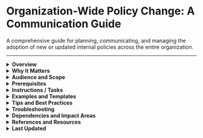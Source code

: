 # Organization-Wide Policy Change: A Communication Guide

A comprehensive guide for planning, communicating, and managing the adoption of new or updated internal policies across the entire organization.

---

<details>
<summary><strong>Overview</strong></summary>

This document outlines a structured approach to planning and executing communication for an **Organization-Wide Policy Change**. It focuses on changes that affect a large portion or all employees, where clarity, timing, and consistency of messaging are critical. This guide is designed to help teams announce, explain, and support new internal policies while minimizing confusion and maximizing compliance.

</details>

<details>
<summary><strong>Why It Matters</strong></summary>

Clear communication during a policy change is not optional — it's essential. A well-crafted communication plan:

- Ensures compliance and reduces legal or operational risks.
- Builds transparency and trust in leadership decisions.
- Promotes consistent understanding and application across departments.
- Prevents misinterpretation and reduces resistance to change.
- Supports faster adoption and reinforces company culture.

Poor communication can lead to confusion, delay, and distrust. This guide helps prevent that.

</details>

<details>
<summary><strong>Audience and Scope</strong></summary>

**Primary Audience:**

- Human Resources (HR) and People Ops
- Legal and Compliance teams
- Internal Communications teams
- IT and Security teams
- Executive Leadership

**Scope:**

- Covers end-to-end communication planning for large-scale internal policy changes.
- Does not include policy drafting or legal content creation.
- Excludes minor department-specific policy updates.

</details>

<details>
<summary><strong>Prerequisites</strong></summary>

Ensure the following are in place **before** starting communication:

- ✅ Final, approved policy document (signed off by legal and leadership).
- ✅ Supporting materials updated: FAQs, training modules, intranet pages.
- ✅ Legal review of all outbound communication content.
- ✅ Identified executive sponsor or leadership endorser.
- ✅ Acknowledgment mechanism (via HRIS or LMS) if required.
- ✅ Clear internal contact point for employee queries.

</details>

<details>
<summary><strong>Instructions / Tasks</strong></summary>

### 1. Understand the Policy and Its Impact
- Read and summarize the key changes and implications.
- Identify affected employee groups and workflows.
- Clarify the "why" — legal, strategic, or operational rationale.

### 2. Define Communication Objectives
Examples:
- Ensure 100% employee awareness by [date].
- Achieve 95% acknowledgment within 2 weeks.
- Reduce policy-related support tickets by 30%.

### 3. Build a Tiered Communication Plan
- **Phase 1 (Awareness):** Pre-launch email, intranet teaser.
- **Phase 2 (Understanding):** Detailed email, FAQs, policy link.
- **Phase 3 (Adoption):** Reminders, town halls, manager briefings.

Use a [Communication Matrix](./communication-matrix-template.md) for message tailoring.

### 4. Prepare Communication Assets
- Policy Update Email → [policy-update-notification.md](../01-internal-communications/policy-update-notification.md)
- FAQs
- Intranet landing page
- Newsletter updates → [internal-newsletter-guide.md](../01-internal-communications/internal-newsletter-guide.md)
- Town Hall deck → [townhall-format-guide.md](../01-internal-communications/townhall-format-guide.md)
- Manager brief → [executive-briefing-template.md](./executive-briefing-template.md)

### 5. Deliver the Communication
- Launch with email and intranet post.
- Cascade via managers (briefed in advance).
- Reinforce via multiple channels over 1–2 weeks.

### 6. Monitor and Support
- Track engagement: opens, link clicks, FAQ traffic.
- Collect feedback: surveys, direct contact, manager pulse.
- Update materials based on employee questions.

### 7. Confirm Acknowledgment (if applicable)
- Use HRIS/LMS tracking.
- Send reminders to non-respondents.
- Report to leadership weekly.

</details>

<details>
<summary><strong>Examples and Templates</strong></summary>

### Communication Table (Sample)

| Channel             | Audience       | Message Focus                       | Owner        | Timing         |
|---------------------|----------------|-------------------------------------|--------------|----------------|
| All-staff Email     | All Employees  | Policy change + action steps        | HR Comms     | Day 1          |
| Manager Briefing    | Team Leads     | Cascading key points                | HRBP         | Day -3         |
| Intranet Page       | All Employees  | Policy doc + FAQs                   | Internal Comms | Day 1          |
| Newsletter Snippet  | All Employees  | Reminder and support link           | Comms        | Week 1         |
| Town Hall Segment   | Org-wide       | Q&A, live clarification             | Leadership   | Week 1–2       |

### ❌ vs ✅ Messaging

| Don’t Do This                                | Do This Instead                                           | Why It Works                         |
|----------------------------------------------|-----------------------------------------------------------|--------------------------------------|
| "We have updated the policy."                | "New Code of Conduct (Effective Aug 1): Action Required." | Clear, dated, action-oriented.       |
| Legal text-heavy paragraphs                  | Plain language + link to glossary                         | Increases accessibility.             |
| Attachments with no summary                  | Linked intranet page + key bullets in email               | Encourages skimming and clickthrough.|
| No mention of rationale                      | "This helps us meet compliance goals and protect users."  | Increases buy-in and clarity.        |

</details>

<details>
<summary><strong>Tips and Best Practices</strong></summary>

- Start with the “why” — don’t assume people understand the reason for change.
- Use plain language, avoid legal or HR jargon.
- Cascade through trusted managers when possible.
- Use visuals (e.g., summary tables, checklists) in longer policies.
- Include a feedback loop (survey or open Q&A).
- Update the intranet post based on top questions.
- Don’t over-communicate — be timely, not noisy.

</details>

<details>
<summary><strong>Troubleshooting</strong></summary>

| Problem                             | Suggested Solution                                           |
|-------------------------------------|--------------------------------------------------------------|
| Employees don’t open or read email | Reinforce via managers, intranet pop-ups, and reminders.    |
| Confusion around policy details     | Add examples, define terms, and update the FAQ.             |
| Pushback or resistance              | Emphasize rationale, provide real scenarios or testimonials.|
| Low acknowledgment rate             | Automate reminder emails via HRIS. Escalate to managers.    |
| Inconsistent understanding across teams | Use team-specific briefs and follow-up sessions.         |

</details>

<details>
<summary><strong>Dependencies and Impact Areas</strong></summary>

- **HRIS or LMS:** For acknowledgment tracking and reminders.
- **Intranet/Wiki System:** For hosting the live policy page and updates.
- **Manager Engagement:** Key to cascading and reinforcing the message.
- **Compliance Team:** Ensures legal accuracy and supports questions.
- **Email Systems:** Timely delivery, analytics, and sequencing.
- **Newsletter/Comms Calendar:** To ensure reinforcement without overlap.

</details>

<details>
<summary><strong>References and Resources</strong></summary>

- [Policy Update Notification Template](../01-internal-communications/policy-update-notification.md)
- [Communication Matrix Template](./communication-matrix-template.md)
- [Internal Newsletter Guide](../01-internal-communications/internal-newsletter-guide.md)
- [Executive Briefing Template](./executive-briefing-template.md)
- [Feedback Collection Process](./feedback-collection-process.md)
- [Townhall Format Guide](../01-internal-communications/townhall-format-guide.md)
- [Communication Metrics Dashboard](../01-internal-communications/communication-metrics-dashboard.md)

</details>

<details>
<summary><strong>Last Updated</strong></summary>

July 7, 2025 · Maintained by the Internal Comms & Policy Enablement Team

</details>
